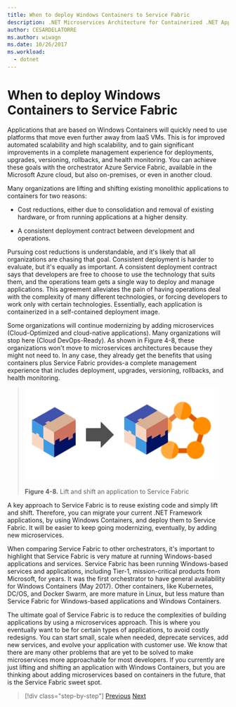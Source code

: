 ```yaml
---
title: When to deploy Windows Containers to Service Fabric
description: .NET Microservices Architecture for Containerized .NET Applications | When to deploy Windows Containers to Service Fabric
author: CESARDELATORRE
ms.author: wiwagn
ms.date: 10/26/2017
ms.workload: 
  - dotnet
---
```

# When to deploy Windows Containers to Service Fabric

Applications that are based on Windows Containers will quickly need to use platforms that move even further away from IaaS VMs. This is for improved automated scalability and high scalability, and to gain significant improvements in a complete management experience for deployments, upgrades, versioning, rollbacks, and health monitoring. You can achieve these goals with the orchestrator Azure Service Fabric, available in the Microsoft Azure cloud, but also on-premises, or even in another cloud.

Many organizations are lifting and shifting existing monolithic applications to containers for two reasons:

-   Cost reductions, either due to consolidation and removal of existing hardware, or from running applications at a higher density.

-   A consistent deployment contract between development and operations.

Pursuing cost reductions is understandable, and it's likely that all organizations are chasing that goal. Consistent deployment is harder to evaluate, but it's equally as important. A consistent deployment contract says that developers are free to choose to use the technology that suits them, and the operations team gets a single way to deploy and manage applications. This agreement alleviates the pain of having operations deal with the complexity of many different technologies, or forcing developers to work only with certain technologies. Essentially, each application is containerized in a self-contained deployment image.

Some organizations will continue modernizing by adding microservices (Cloud-Optimized and cloud-native applications). Many organizations will stop here (Cloud DevOps-Ready). As shown in Figure 4-8, these organizations won't move to microservices architectures because they might not need to. In any case, they already get the benefits that using containers plus Service Fabric provides-a complete management experience that includes deployment, upgrades, versioning, rollbacks, and health monitoring.

> ![Lift and shift an application to Service Fabric](./media/image8.png)
>
> **Figure 4-8.** Lift and shift an application to Service Fabric

A key approach to Service Fabric is to reuse existing code and simply lift and shift. Therefore, you can migrate your current .NET Framework applications, by using Windows Containers, and deploy them to Service Fabric. It will be easier to keep going modernizing, eventually, by adding new microservices.

When comparing Service Fabric to other orchestrators, it's important to highlight that Service Fabric is very mature at running Windows-based applications and services. Service Fabric has been running Windows-based services and applications, including Tier-1, mission-critical products from Microsoft, for years. It was the first orchestrator to have general availability for Windows Containers (May 2017). Other containers, like Kubernetes, DC/OS, and Docker Swarm, are more mature in Linux, but less mature than Service Fabric for Windows-based applications and Windows Containers.

The ultimate goal of Service Fabric is to reduce the complexities of building applications by using a microservices approach. This is where you eventually want to be for certain types of applications, to avoid costly redesigns. You can start small, scale when needed, deprecate services, add new services, and evolve your application with customer use. We know that there are many other problems that are yet to be solved to make microservices more approachable for most developers. If you currently are just lifting and shifting an application with Windows Containers, but you are thinking about adding microservices based on containers in the future, that is the Service Fabric sweet spot.

>[!div class="step-by-step"]
[Previous](when-to-deploy-windows-containers-to-azure-vms-iaas-cloud.md)
[Next](when-to-deploy-windows-containers-to-azure-container-service-kubernetes.md)
